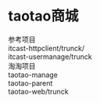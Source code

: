 # taotao商城
参考项目  
itcast-httpclient/trunck/  
itcast-usermanage/trunck  
淘淘项目  
taotao-manage  
taotao-parent  
taotao-web/trunck  

